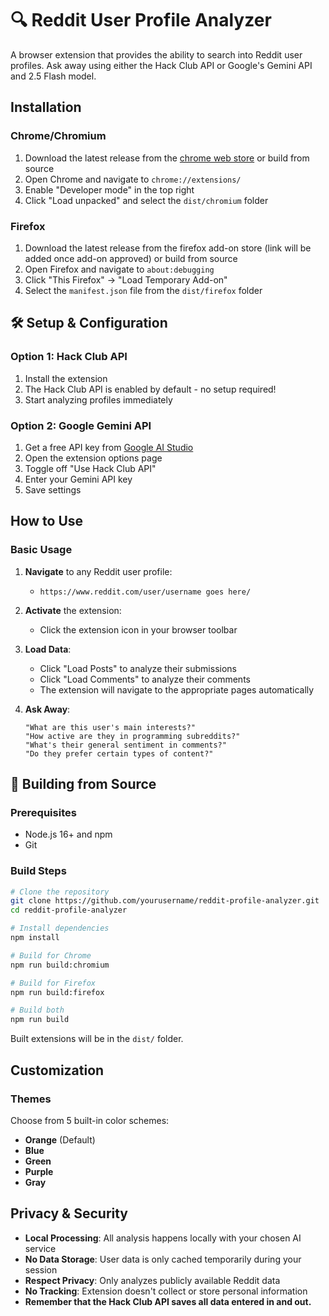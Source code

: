 # 🔍 Reddit User Profile Analyzer

A browser extension that provides the ability to search into Reddit user profiles. Ask away using either the Hack Club API or Google's Gemini API and 2.5 Flash model.

## Installation

### Chrome/Chromium
1. Download the latest release from the [chrome web store](https://chromewebstore.google.com/detail/reddit-user-profile-searc/nkelbchckfcooepnoidinmogbpjdlphk) or build from source
2. Open Chrome and navigate to `chrome://extensions/`
3. Enable "Developer mode" in the top right
4. Click "Load unpacked" and select the `dist/chromium` folder

### Firefox
1. Download the latest release from the firefox add-on store (link will be added once add-on approved) or build from source
2. Open Firefox and navigate to `about:debugging`
3. Click "This Firefox" → "Load Temporary Add-on"
4. Select the `manifest.json` file from the `dist/firefox` folder

## 🛠️ Setup & Configuration

### Option 1: Hack Club API
1. Install the extension
2. The Hack Club API is enabled by default - no setup required!
3. Start analyzing profiles immediately

### Option 2: Google Gemini API
1. Get a free API key from [Google AI Studio](https://aistudio.google.com/app/apikey)
2. Open the extension options page
3. Toggle off "Use Hack Club API"
4. Enter your Gemini API key
5. Save settings

## How to Use

### Basic Usage
1. **Navigate** to any Reddit user profile:
   - `https://www.reddit.com/user/username goes here/`

2. **Activate** the extension:
   - Click the extension icon in your browser toolbar

3. **Load Data**:
   - Click "Load Posts" to analyze their submissions
   - Click "Load Comments" to analyze their comments
   - The extension will navigate to the appropriate pages automatically

4. **Ask Away**:
   ```
   "What are this user's main interests?"
   "How active are they in programming subreddits?"
   "What's their general sentiment in comments?"
   "Do they prefer certain types of content?"
   ```

## 🔧 Building from Source

### Prerequisites
- Node.js 16+ and npm
- Git

### Build Steps
```bash
# Clone the repository
git clone https://github.com/yourusername/reddit-profile-analyzer.git
cd reddit-profile-analyzer

# Install dependencies
npm install

# Build for Chrome
npm run build:chromium

# Build for Firefox  
npm run build:firefox

# Build both
npm run build
```

Built extensions will be in the `dist/` folder.

##  Customization

### Themes
Choose from 5 built-in color schemes:
- **Orange** (Default)
- **Blue**
- **Green**
- **Purple**
- **Gray**

##  Privacy & Security

- **Local Processing**: All analysis happens locally with your chosen AI service
- **No Data Storage**: User data is only cached temporarily during your session
- **Respect Privacy**: Only analyzes publicly available Reddit data
- **No Tracking**: Extension doesn't collect or store personal information
- **Remember that the Hack Club API saves all data entered in and out.**
